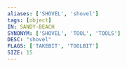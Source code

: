 ```yaml
---
aliases: ['SHOVEL', 'shovel']
tags: [object]
IN: SANDY-BEACH
SYNONYM: ['SHOVEL', 'TOOL', 'TOOLS']
DESC: "shovel"
FLAGS: ['TAKEBIT', 'TOOLBIT']
SIZE: 15
---
```

